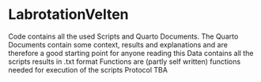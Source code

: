 # LabrotationVelten
Code contains all the used Scripts and Quarto Documents. The Quarto Documents contain some context, results and explanations and are therefore a good starting point for anyone reading this
Data contains all the scripts results in .txt format
Functions are (partly self written) functions needed for execution of the scripts
Protocol TBA
